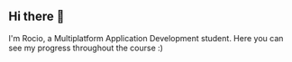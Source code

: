 ## Hi there 👋

<p> I'm Rocio, a Multiplatform Application Development student. Here you can see my progress throughout the course :) </p>
